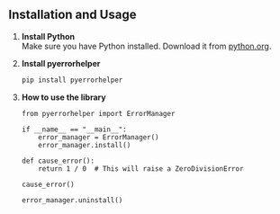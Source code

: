## Installation and Usage

1. **Install Python**  
    Make sure you have Python installed. Download it from [python.org](https://www.python.org/downloads/).

2. **Install pyerrorhelper**  
    ```bash
    pip install pyerrorhelper
    ```

3. **How to use the library**  
    ```
    from pyerrorhelper import ErrorManager

    if __name__ == "__main__":
        error_manager = ErrorManager()
        error_manager.install()
    
    def cause_error():
        return 1 / 0  # This will raise a ZeroDivisionError
    
    cause_error()
    
    error_manager.uninstall()
    ```
